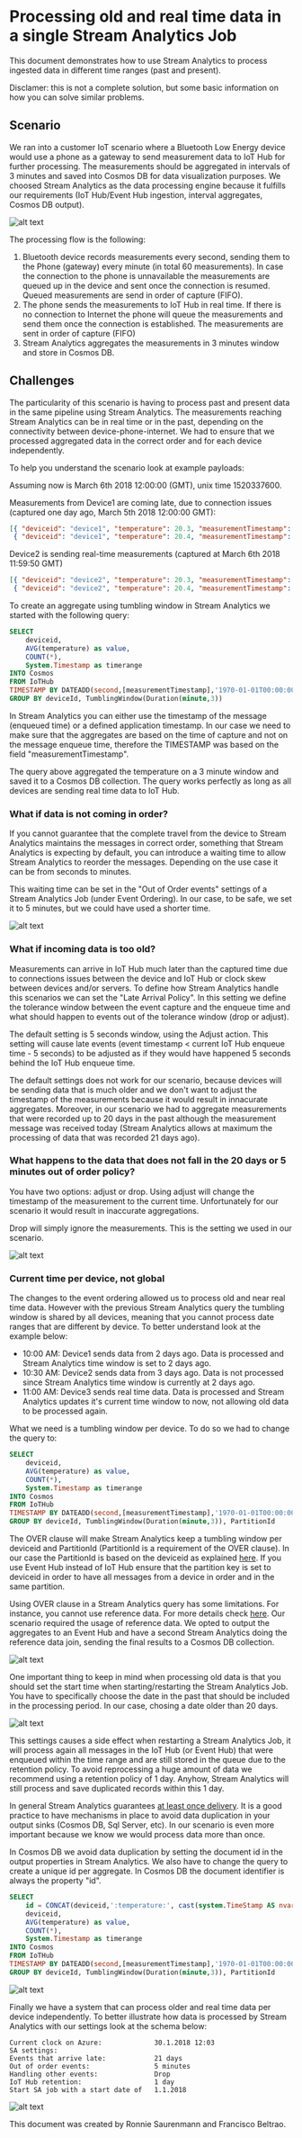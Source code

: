 # Processing old and real time data in a single Stream Analytics Job

This document demonstrates how to use Stream Analytics to process ingested data in different time ranges (past and present).

Disclamer: this is not a complete solution, but some basic information on how you can solve similar problems.

## Scenario

We ran into a customer IoT scenario where a Bluetooth Low Energy device would use a phone as a gateway to send measurement data to IoT Hub for further processing. The measurements should be aggregated in intervals of 3 minutes and saved into Cosmos DB for data visualization purposes. We choosed Stream Analytics as the data processing engine because it fulfills our requirements (IoT Hub/Event Hub ingestion, interval aggregates, Cosmos DB output).

![alt text](./media/simplearchitecture.png "Simple Architecture")

The processing flow is the following:
1. Bluetooth device records measurements every second, sending them to the Phone (gateway) every minute (in total 60 measurements). In case the connection to the phone is unnavailable the measurements are queued up in the device and sent once the connection is resumed. Queued measurements are send in order of capture (FIFO).
2. The phone sends the measurements to IoT Hub in real time. If there is no connection to Internet the phone will queue the measurements and send them once the connection is established. The measurements are sent in order of capture (FIFO)
3. Stream Analytics aggregates the measurements in 3 minutes window and store in Cosmos DB.

## Challenges

The particularity of this scenario is having to process past and present data in the same pipeline using Stream Analytics. The measurements reaching Stream Analytics can be in real time or in the past, depending on the connectivity between device-phone-internet. We had to ensure that we processed aggregated data in the correct order and for each device independently. 

To help you understand the scenario look at example payloads:

Assuming now is March 6th 2018 12:00:00 (GMT), unix time 1520337600.

Measurements from Device1 are coming late, due to connection issues (captured one day ago, March 5th 2018 12:00:00 GMT):
```json
[{ "deviceid": "device1", "temperature": 20.3, "measurementTimestamp": "1520251200" },
 { "deviceid": "device1", "temperature": 20.4, "measurementTimestamp": "1520251201" }]
```

Device2 is sending real-time measurements (captured at March 6th 2018 11:59:50 GMT)
```json
[{ "deviceid": "device2", "temperature": 20.3, "measurementTimestamp": "1520337590" },
 { "deviceid": "device2", "temperature": 20.4, "measurementTimestamp": "1520337591" }]
```

To create an aggregate using tumbling window in Stream Analytics we started with the following query:

```sql
SELECT 
    deviceid, 
    AVG(temperature) as value,
    COUNT(*),
    System.Timestamp as timerange
INTO Cosmos
FROM IoTHub
TIMESTAMP BY DATEADD(second,[measurementTimestamp],'1970-01-01T00:00:00Z')
GROUP BY deviceId, TumblingWindow(Duration(minute,3)) 
```

In Stream Analytics you can either use the timestamp of the message (enqueued time) or a defined application timestamp. In our case we need to make sure that the aggregates are based on the time of capture and not on the message enqueue time, therefore the TIMESTAMP was based on the field "measurementTimestamp".

The query above aggregated the temperature on a 3 minute window and saved it to a Cosmos DB collection. The query works perfectly as long as all devices are sending real time data to IoT Hub.

### What if data is not coming in order?

If you cannot guarantee that the complete travel from the device to Stream Analytics maintains the messages in correct order, something that Stream Analytics is expecting by default, you can introduce a waiting time to allow Stream Analytics to reorder the messages. Depending on the use case it can be from seconds to minutes.

This waiting time can be set in the "Out of Order events" settings of a Stream Analytics Job (under Event Ordering). In our case, to be safe, we set it to 5 minutes, but we could have used a shorter time.

![alt text](./media/outoforder.png "Out of order")

### What if incoming data is too old?

Measurements can arrive in IoT Hub much later than the captured time due to connections issues between the device and IoT Hub or clock skew between devices and/or servers. To define how Stream Analytics handle this scenarios we can set the "Late Arrival Policy". In this setting we define the tolerance window between the event capture and the enqueue time and what should happen to events out of the tolerance window (drop or adjust).

The default setting is 5 seconds window, using the Adjust action. This setting will cause late events (event timestamp < current IoT Hub enqueue time - 5 seconds) to be adjusted as if they would have happened 5 seconds behind the IoT Hub enqueue time.

The default settings does not work for our scenario, because devices will be sending data that is much older and we don't want to adjust the timestamp of the measurements because it would result in innacurate aggregates. Moreover, in our scenario we had to aggregate measurements that were recorded up to 20 days in the past although the measurement message was received today (Stream Analytics allows at maximum the processing of data that was recorded 21 days ago).

### What happens to the data that does not fall in the 20 days or 5 minutes out of order policy?

You have two options: adjust or drop.
Using adjust will change the timestamp of the measurement to the current time. Unfortunately for our scenario it would result in inaccurate aggregations.

Drop will simply ignore the measurements. This is the setting we used in our scenario.

![alt text](./media/eventordering.png "Event Ordering")

### Current time per device, not global

The changes to the event ordering allowed us to process old and near real time data. However with the previous Stream Analytics query the tumbling window is shared by all devices, meaning that you cannot process date ranges that are different by device. To better understand look at the example below:

- 10:00 AM: Device1 sends data from 2 days ago. Data is processed and Stream Analytics time window is set to 2 days ago.
- 10:30 AM: Device2 sends data from 3 days ago. Data is not processed since Stream Analytics time window is currently at 2 days ago.
- 11:00 AM: Device3 sends real time data. Data is processed and Stream Analytics updates it's current time window to now, not allowing old data to be processed again.

What we need is a tumbling window per device. To do so we had to change the query to:
```sql
SELECT 
    deviceid, 
    AVG(temperature) as value,
    COUNT(*),
    System.Timestamp as timerange
INTO Cosmos
FROM IoTHub
TIMESTAMP BY DATEADD(second,[measurementTimestamp],'1970-01-01T00:00:00Z') OVER deviceid, PartitionId
GROUP BY deviceId, TumblingWindow(Duration(minute,3)), PartitionId
```

The OVER clause will make Stream Analytics keep a tumbling window per deviceid and PartitionId (PartitionId is a requirement of the OVER clause). In our case the PartitionId is based on the deviceid as explained [here](https://docs.microsoft.com/en-us/azure/iot-hub/iot-hub-devguide-messages-d2c). If you use Event Hub instead of IoT Hub ensure that the partition key is set to deviceid in order to have all messages from a device in order and in the same partition.

Using OVER clause in a Stream Analytics query has some limitations. For instance, you cannot use reference data. For more details check [here](https://msdn.microsoft.com/en-us/azure/stream-analytics/reference/timestamp-by-azure-stream-analytics#over-clause-interacts-with-event-ordering). Our scenario required the usage of reference data. We opted to output the aggregates to an Event Hub and have a second Stream Analytics doing the reference data join, sending the final results to a Cosmos DB collection.

![alt text](./media/completearchitecture.png "Complete Architecture")

One important thing to keep in mind when processing old data is that you should set the start time when starting/restarting the Stream Analytics Job. You have to specifically choose the date in the past that should be included in the processing period. In our case, chosing a date older than 20 days.

![alt text](./media/sastartjob.png "Stream Analytics Job start")

This settings causes a side effect when restarting a Stream Analytics Job, it will process again all messages in the IoT Hub (or Event Hub) that were enqueued within the time range and are still stored in the queue due to the retention policy. To avoid reprocessing a huge amount of data we recommend using a retention policy of 1 day. Anyhow, Stream Analytics will still process and save duplicated records within this 1 day.

In general Stream Analytics guarantees [at least once delivery](https://blogs.msdn.microsoft.com/streamanalytics/2017/01/13/how-to-achieve-exactly-once-delivery-for-sql-output/). It is a good practice to have mechanisms in place to avoid data duplication in your output sinks (Cosmos DB, Sql Server, etc). In our scenario is even more important because we know we would process data more than once.

In Cosmos DB we avoid data duplication by setting the document id in the output properties in Stream Analytics. We also have to change the query to create a unique id per aggregate. In Cosmos DB the document identifier is always the property "id".
```sql
SELECT 
    id = CONCAT(deviceid,':temperature:', cast(system.TimeStamp AS nvarchar(max))),
    deviceid, 
    AVG(temperature) as value,
    COUNT(*),
    System.Timestamp as timerange
INTO Cosmos
FROM IoTHub
TIMESTAMP BY DATEADD(second,[measurementTimestamp],'1970-01-01T00:00:00Z') OVER deviceid, PartitionId
GROUP BY deviceId, TumblingWindow(Duration(minute,3)), PartitionId
```

![alt text](./media/cosmosoutput.png "Cosmos DB Output")

Finally we have a system that can process older and real time data per device independently. To better illustrate how data is processed by Stream Analytics with our settings look at the schema below:

```
Current clock on Azure:             30.1.2018 12:03
SA settings:
Events that arrive late:            21 days
Out of order events:                5 minutes
Handling other events:              Drop
IoT Hub retention:                  1 day
Start SA job with a start date of   1.1.2018
```
![alt text](./media/olddataprocessingschema.png "Processing old data schema")


This document was created by Ronnie Saurenmann and Francisco Beltrao.